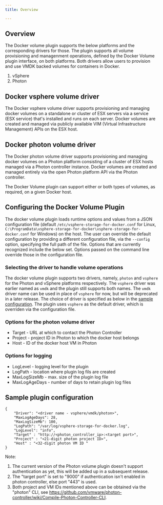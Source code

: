 ```yaml
---
title: Overview

---
```

## Overview
The Docker volume plugin supports the below platforms and the corresponding drivers for those. The plugin supports all volume provisioning and managenment operations, defined by the Docker Volume plugin interface, on both platforms. Both drivers allow users to provision and use VMDK backed volumes for containers in Docker.

1. vSphere
2. Photon

<script type="text/javascript" src="https://asciinema.org/a/80417.js" id="asciicast-80417" async></script>

## Docker vsphere volume driver
The Docker vsphere volume driver supports provisioning and managing docker volumes on a standalone or cluster of ESX servers via a service (ESX service) that's installed and runs on each server. Docker volumes are created and managed via publicly available VIM (Virtual Infrastructure Management) APIs on the ESX host.

## Docker photon volume driver
The Docker photon volume driver supports provisioning and managing docker volumes on a Photon platform consisting of a cluster of ESX hosts managed via a Photon controller instance. Docker volumes are created and managed entirely via the open Photon platform API via the Photon controller.

The Docker Volume plugin can support either or both types of volumes, as required, on a given Docker host.

## Configuring the Docker Volume Plugin
The docker volume plugin loads runtime options and values from a JSON configuration file (default `/etc/vsphere-storage-for-docker.conf` for Linux, `C:\ProgramData\vsphere-storage-for-docker\vsphere-storage-for-docker.conf` for Windows) on the host. The user can override the default configuration by providing a different configuration file, via the `--config` option, specifying the full path of the file. Options that are currently recognized include the below set. Options passed on the command line override those in the configuration file.

### Selecting the driver to handle volume operations
The docker volume plugin supports two drivers, namely, `photon` and `vsphere` for the Photon and vSphere platforms respectively. The `vsphere` driver was earlier named as `vmdk` and the plugin still supports both names. The `vmdk` driver name can be used in place of `vsphere` for now, but will be deprecated in a later release. The choice of driver is specified as below in the [sample configuration](#sample-plugin-configuration). The plugin uses `vsphere` as the default driver, which is overriden via the configuration file.

### Options for the photon volume driver
* Target    - URL at which to contact the Photon Controller
* Project   - project ID in Photon to which the docker host belongs
* Host      - ID of the docker host VM in Photon

### Options for logging
* LogLevel      - logging level for the plugin
* LogPath       - location where plugin log fils are created
* MaxLogSizeMb  - max. size of the plugin log file
* MaxLogAgeDays - number of days to retain plugin log files

## Sample plugin configuration
```
{
	"Driver": "<driver name - vsphere/vmdk/photon>",
	"MaxLogAgeDays": 28,
	"MaxLogSizeMb": 100,
	"LogPath": "/var/log/vsphere-storage-for-docker.log",
	"LogLevel": "info",
	"Target" : "http://<photon_controller_ip>:<target port>",
	"Project" : "<21-digit photon project ID>",
	"Host" : "<32-digit photon VM ID "
}
```
Note:

1. The current version of the Photon volume plugin doesn't support authentication as yet, this will be added up in a subsequent release.
2. The "target port" is set to "9000" if authentication isn't enabled in photon controller, else port "443" is used.
3. Both project and VM IDs mentioned above can be obtained via the "photon" CLI, see https://github.com/vmware/photon-controller/wiki/Compile-Photon-Controller-CLI.

